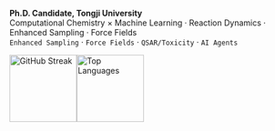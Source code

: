 **Ph.D. Candidate, Tongji University**  
Computational Chemistry × Machine Learning · Reaction Dynamics · Enhanced Sampling · Force Fields  
`Enhanced Sampling` · `Force Fields` · `QSAR/Toxicity` · `AI Agents`

<img height="118" src="https://github-readme-streak-stats.herokuapp.com/?user=PhelanShao&theme=tokyonight&hide_border=true" alt="GitHub Streak" /><img height="118" src="https://github-readme-stats.vercel.app/api/top-langs/?username=PhelanShao&layout=compact&hide_title=true&theme=tokyonight&hide_border=true&langs_count=6&hide=html,css" alt="Top Languages" />
